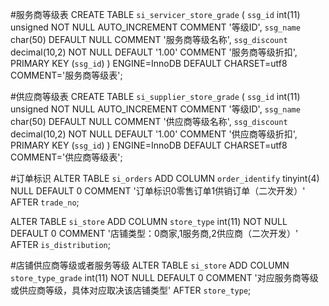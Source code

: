 
#服务商等级表
CREATE TABLE `si_servicer_store_grade` (
  `ssg_id` int(11) unsigned NOT NULL AUTO_INCREMENT COMMENT '等级ID',
  `ssg_name` char(50) DEFAULT NULL COMMENT '服务商等级名称',
  `ssg_discount` decimal(10,2) NOT NULL DEFAULT '1.00' COMMENT '服务商等级折扣',
  PRIMARY KEY (`ssg_id`)
) ENGINE=InnoDB DEFAULT CHARSET=utf8 COMMENT='服务商等级表';

#供应商等级表
CREATE TABLE `si_supplier_store_grade` (
  `ssg_id` int(11) unsigned NOT NULL AUTO_INCREMENT COMMENT '等级ID',
  `ssg_name` char(50) DEFAULT NULL COMMENT '供应商等级名称',
  `ssg_discount` decimal(10,2) NOT NULL DEFAULT '1.00' COMMENT '供应商等级折扣',
  PRIMARY KEY (`ssg_id`)
) ENGINE=InnoDB DEFAULT CHARSET=utf8 COMMENT='供应商等级表';


#订单标识
ALTER TABLE `si_orders`
ADD COLUMN `order_identify`  tinyint(4) NULL DEFAULT 0 COMMENT '订单标识0零售订单1供销订单（二次开发）' AFTER `trade_no`;


ALTER TABLE `si_store`
ADD COLUMN `store_type`  int(11) NOT NULL DEFAULT 0 COMMENT '店铺类型：0商家,1服务商,2供应商（二次开发）' AFTER `is_distribution`;

#店铺供应商等级或者服务等级
ALTER TABLE `si_store`
ADD COLUMN `store_type_grade`  int(11) NOT NULL DEFAULT 0 COMMENT '对应服务商等级或供应商等级，具体对应取决该店铺类型' AFTER `store_type`;

